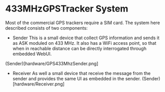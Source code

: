 # 433MHzGPSTracker System
Most of the commercial GPS trackers require a SIM card. 
The system here described consists of two components:
- Sender
  This is a small device that collect GPS information and sends it as ASK moduled on 433 MHz.
  It also has a WiFi access point, so that when in reachable distance can be directly interrogated through embedded WebUI.

(Sender)[hardware/GPS433MhzSender.png]


- Receiver
  As well a small device that receive the message from the sender and provides the same UI as embedded in the sender.
(Sender)[hardware/Receiver.png]
